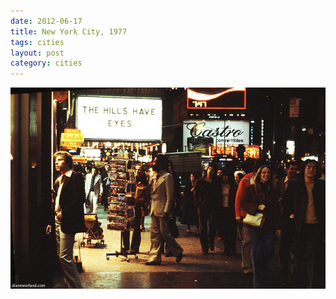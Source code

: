 ```yaml
---
date: 2012-06-17
title: New York City, 1977
tags: cities
layout: post
category: cities
---
```


![nyc1977](https://raw.githubusercontent.com/muneer78/muneer78.github.io/master/images/NYC3.jpg)



